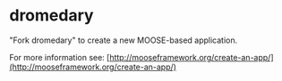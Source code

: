 dromedary
=====

"Fork dromedary" to create a new MOOSE-based application.

For more information see: [http://mooseframework.org/create-an-app/](http://mooseframework.org/create-an-app/)
